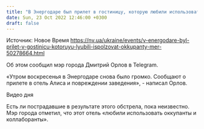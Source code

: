```yaml
---
title: "В Энергодаре был прилет в гостиницу, которую любили использовать оккупанты — мэр"
date: Sun, 23 Oct 2022 12:46:00 +0300
draft: false
---
```

Источник: Новое Время https://nv.ua/ukraine/events/v-energodare-byl-prilet-v-gostinicu-kotoruyu-lyubili-ispolzovat-okkupanty-mer-50278664.html


Об этом сообщил мэр города Дмитрий Орлов в Telegram.

«Утром воскресенья в Энергодаре снова было громко. Сообщают о прилете в отель Алиса и повреждении заведения», - написал Орлов.

 Видео дня   

Есть ли пострадавшие в результате этого обстрела, пока неизвестно. Мэр города отметил, что этот отель «любили использовать оккупанты и коллаборанты».
